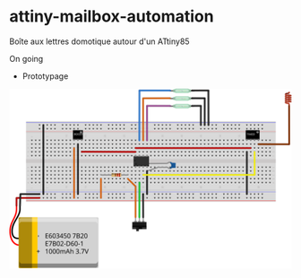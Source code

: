 # attiny-mailbox-automation
Boîte aux lettres domotique autour d'un ATtiny85

On going


* Prototypage

<img src="./resources/attiny-mailbox-automation.svg">
